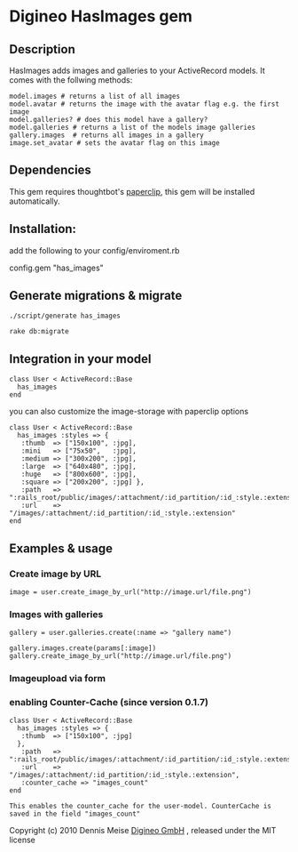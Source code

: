 Digineo HasImages gem
=========

## Description
  HasImages adds images and galleries to your ActiveRecord models.
  It comes with the follwing methods:

    model.images # returns a list of all images
    model.avatar # returns the image with the avatar flag e.g. the first image
    model.galleries? # does this model have a gallery?
    model.galleries # returns a list of the models image galleries
    gallery.images  # returns all images in a gallery
    image.set_avatar # sets the avatar flag on this image

## Dependencies
  This gem requires thoughtbot's [paperclip](http://github.com/thoughtbot/paperclip), this gem will be installed automatically.

## Installation:
add the following to your config/enviroment.rb

  config.gem "has_images"


## Generate migrations & migrate

    ./script/generate has_images
  
    rake db:migrate
  
## Integration in your model

    class User < ActiveRecord::Base  
      has_images
    end
    
  you can also customize the image-storage with paperclip options
  
    class User < ActiveRecord::Base  
      has_images :styles => {
       :thumb  => ["150x100", :jpg],
       :mini   => ["75x50",   :jpg],
       :medium => ["300x200", :jpg],
       :large  => ["640x480", :jpg],
       :huge   => ["800x600", :jpg],
       :square => ["200x200", :jpg] }, 
       :path   => ":rails_root/public/images/:attachment/:id_partition/:id_:style.:extension",
       :url    => "/images/:attachment/:id_partition/:id_:style.:extension"
    end
  
## Examples & usage

### Create image by URL
    
    image = user.create_image_by_url("http://image.url/file.png")

### Images with galleries
    
    gallery = user.galleries.create(:name => "gallery name")
    
    gallery.images.create(params[:image])
    gallery.create_image_by_url("http://image.url/file.png")
  
### Imageupload via form

### enabling Counter-Cache (since version 0.1.7)

    class User < ActiveRecord::Base  
      has_images :styles => {
       :thumb  => ["150x100", :jpg]
      }, 
       :path   => ":rails_root/public/images/:attachment/:id_partition/:id_:style.:extension",
       :url    => "/images/:attachment/:id_partition/:id_:style.:extension",
       :counter_cache => "images_count"
    end
    
    This enables the counter_cache for the user-model. CounterCache is saved in the field "images_count"


Copyright (c) 2010 Dennis Meise [Digineo GmbH](http://www.digineo.de/ "Digineo GmbH") , released under the MIT license

